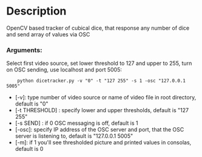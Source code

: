 # Description
OpenCV based tracker of cubical dice, that response any number of dice and send array of values via OSC

### Arguments:

Select first video source, set lower threshold to 127 and upper to 255, turn on OSC sending, use localhost and port 5005:
```
    python dicetracker.py -v "0" -t "127 255" -s 1 -osc "127.0.0.1 5005"
```
  - [-v]: type number of video source or name of video file in root directory, default is "0"
  - [-t THRESHOLD] : specify lower and upper thresholds, default is "127 255"
  - [-s SEND] : if 0 OSC messaging is off, default is 1
  - [-osc]: specify IP address of the OSC server and port, that the OSC server is listening to, default is "127.0.0.1 5005"
  - [-m]: if 1 you'll see thresholded picture and printed values in consolas, default is 0
